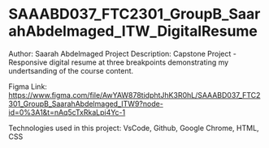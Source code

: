 # SAAABD037_FTC2301_GroupB_SaarahAbdelmaged_ITW_DigitalResume
Author: Saarah Abdelmaged 
Project Description:
Capstone Project - Responsive digital resume at three breakpoints demonstrating my undertsanding of the course content.

Figma Link: 
https://www.figma.com/file/AwYAW878tidphtJhK3R0hL/SAAABD037_FTC2301_GroupB_SaarahAbdelmaged_ITW9?node-id=0%3A1&t=nAq5cTxRkaLpi4Yc-1

Technologies used in this project:
VsCode, Github, Google Chrome, HTML, CSS 

